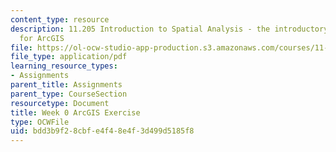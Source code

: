 ```yaml
---
content_type: resource
description: 11.205 Introduction to Spatial Analysis - the introductory lab exercise
  for ArcGIS
file: https://ol-ocw-studio-app-production.s3.amazonaws.com/courses/11-205-introduction-to-spatial-analysis-fall-2019/bdd3b9f28cbfe4f48e4f3d499d5185f8_11.205f19_week_0_arc.pdf
file_type: application/pdf
learning_resource_types:
- Assignments
parent_title: Assignments
parent_type: CourseSection
resourcetype: Document
title: Week 0 ArcGIS Exercise
type: OCWFile
uid: bdd3b9f2-8cbf-e4f4-8e4f-3d499d5185f8
---
```

